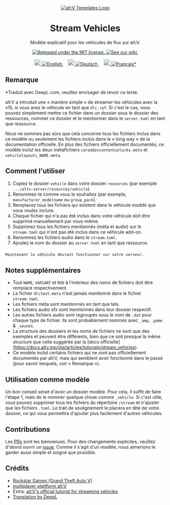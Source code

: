 <p align="center">
  <a href="https://github.com/altv-templates">
  <picture>
    <source srcset="https://avatars.githubusercontent.com/u/87015511?s=200&v=4">
    <img alt="alt:V Templates Logo" src="https://avatars.githubusercontent.com/u/87015511?s=200&v=4">
    </picture>
  </a>
</p>
<h1 align="center">
  Stream Vehicles
</h1>

<p align="center">
  Modèle explicatif pour les véhicules de flux sur alt:V.
</p>
<p align="center">
  <a href="https://github.com/altv-templates/stream-vehicles/blob/main/LICENSE">
    <img src="https://img.shields.io/badge/license-MIT-9911cc.svg" alt="Released under the MIT license." />
  </a>
    <a href="https://github.com/altv-templates/stream-vehicles/wiki">
        <img src="https://img.shields.io/badge/wiki-GitHub-008736.svg" alt="See our wiki." />
  </a>
</p>

<p align="center">
    <a href="README.md" style="margin: 0 0.5em">
        <img height="20" src="https://cdnjs.cloudflare.com/ajax/libs/twemoji/14.0.2/svg/1f1ec-1f1e7.svg">
        <img src="https://img.shields.io/badge/English-444.svg" alt="English" />
    </a>
    <a href="README.de.md" style="margin: 0 0.5em">
    <img height="20" src="https://cdnjs.cloudflare.com/ajax/libs/twemoji/14.0.2/svg/1f1e9-1f1ea.svg">
        <img src="https://img.shields.io/badge/Deutsch-444.svg" alt="Deutsch" />
    </a>
    <a href="README.fr.md" style="margin: 0 0.5em">
    <img height="20" src="https://cdnjs.cloudflare.com/ajax/libs/twemoji/14.0.2/svg/1f1eb-1f1f7.svg">
        <img src="https://img.shields.io/badge/Français*-444.svg" alt="Français*" />
    </a>
</p>

## Remarque

*Traduit avec DeepL.com, veuillez envisager de revoir ce texte.

alt:V a introduit une « manière simple » de streamer les véhicules avec la v15, si vous avez le véhicule en tant que ``dlc.rpf``. Si c'est le cas, vous pouvez simplement mettre ce fichier dans un dossier sous le dossier des ressources, nommer ce dossier et le mentionner dans le ``server.toml`` en tant que ressource.

Nous ne sommes pas sûrs que cela concerne tous les fichiers inclus dans ce modèle ou seulement les fichiers inclus dans le « long way » de la documentation officielle. En plus des fichiers officiellement documentés, ce modèle inclut les deux métafichiers ``caraddoncontentunlocks.meta`` et ``vehiclelayouts_NAME.meta``.


## Comment l'utiliser

1. Copiez le dossier ``vehicle`` dans votre dossier ``resources`` (par exemple ``.../altv-server/resources/vehicle``). 
2. Renommez-le comme vous le souhaitez (par exemple, ``manufacturer_modelname`` ou ``group_pack``).
3. Remplacez tous les fichiers qui existent dans le véhicule moddé que vous voulez inclure.
4. Chaque fichier qui n'a pas été inclus dans votre véhicule doit être supprimé manuellement par vous-même.
5. Supprimez tous les fichiers mentionnés (méta et audio) sur le ``stream.toml`` qui n'ont pas été inclus dans ce véhicule add-on.
6. Renommez les fichiers audio dans le ``stream.toml``.
7. Ajoutez le nom du dossier au ``server.toml`` en tant que ressource.

###
    Maintenant le véhicule devrait fonctionner sur votre serveur.


## Notes supplémentaires

- Tout ``NAME``, ``VARIANT`` et ``MOD`` à l'intérieur des noms de fichiers doit être remplacé respectivement.
- Le fichier ``dlctext.meta`` n'est jamais mentionné dans le fichier ``stream.toml``.
- Les fichiers méta sont mentionnés en tant que tels.
- Les fichiers audio sfx sont mentionnés dans leur dossier respectif.
- Les autres fichiers audio sont regroupés sous le nom de ``.dat`` pour chaque type de fichier. Ils sont probablement nommés avec ``_amp``, ``_game`` & ``_sounds``.
- La structure des dossiers et les noms de fichiers ne sont que des exemples et peuvent être différents, bien que ce soit presque la même structure que celle suggérée par la [docs officielle] (https://docs.altv.mp/gta/articles/tutorials/stream_vehicles).
- Ce modèle inclut certains fichiers qui ne sont pas officiellement documentés par alt:V, mais qui semblent avoir fonctionné dans le passé (pour savoir lesquels, voir « Remarque »).


## Utilisation comme modèle

Un bon conseil serait d'avoir un dossier modèle. Pour cela, il suffit de faire l'étape 1, mais de le nommer quelque chose comme ``_vehicle``. Si c'est utile, vous pouvez supprimer tous les fichiers du répertoire ``/stream`` et n'ajuster que les fichiers ``.toml``. Le trait de soulignement le placera en tête de votre dossier, ce qui vous permettra d'ajouter plus facilement d'autres véhicules.


## Contributions

Les [PRs](https://github.com/altv-templates/stream-vehicles/pulls) sont les bienvenues. Pour des changements explicites, veuillez d'abord ouvrir un [issue](https://github.com/altv-templates/stream-vehicles/issues). Comme il s'agit d'un modèle, nous aimerions le garder aussi simple et soigné que possible.


## Crédits
- [Rockstar Games (Grand Theft Auto V)](https://www.rockstargames.com)
- [multiplayer plattform alt:V](https://altv.mp/#/)
- Extra: [alt:V's official tutorial for streaming vehicles](https://docs.altv.mp/gta/articles/tutorials/stream_vehicles.html?q=vehicle%20mod)
- [Translation by DeepL](https://www.deepl.com/)

